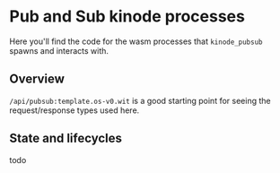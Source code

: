 # Pub and Sub kinode processes

Here you'll find the code for the wasm processes that `kinode_pubsub` spawns and interacts with.

## Overview

`/api/pubsub:template.os-v0.wit` is a good starting point for seeing the request/response types used here.

## State and lifecycles

todo
